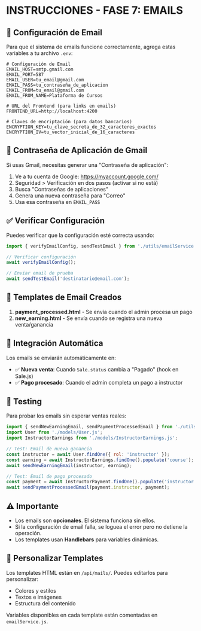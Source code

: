 # INSTRUCCIONES - FASE 7: EMAILS

## 📧 Configuración de Email

Para que el sistema de emails funcione correctamente, agrega estas variables a tu archivo `.env`:

```env
# Configuración de Email
EMAIL_HOST=smtp.gmail.com
EMAIL_PORT=587
EMAIL_USER=tu_email@gmail.com
EMAIL_PASS=tu_contraseña_de_aplicacion
EMAIL_FROM=tu_email@gmail.com
EMAIL_FROM_NAME=Plataforma de Cursos

# URL del Frontend (para links en emails)
FRONTEND_URL=http://localhost:4200

# Claves de encriptación (para datos bancarios)
ENCRYPTION_KEY=tu_clave_secreta_de_32_caracteres_exactos
ENCRYPTION_IV=tu_vector_inicial_de_16_caracteres
```

## 🔐 Contraseña de Aplicación de Gmail

Si usas Gmail, necesitas generar una "Contraseña de aplicación":

1. Ve a tu cuenta de Google: https://myaccount.google.com/
2. Seguridad > Verificación en dos pasos (activar si no está)
3. Busca "Contraseñas de aplicaciones"
4. Genera una nueva contraseña para "Correo"
5. Usa esa contraseña en `EMAIL_PASS`

## ✅ Verificar Configuración

Puedes verificar que la configuración esté correcta usando:

```javascript
import { verifyEmailConfig, sendTestEmail } from './utils/emailService.js';

// Verificar configuración
await verifyEmailConfig();

// Enviar email de prueba
await sendTestEmail('destinatario@email.com');
```

## 📨 Templates de Email Creados

1. **payment_processed.html** - Se envía cuando el admin procesa un pago
2. **new_earning.html** - Se envía cuando se registra una nueva venta/ganancia

## 🔄 Integración Automática

Los emails se enviarán automáticamente en:

- ✅ **Nueva venta**: Cuando `Sale.status` cambia a "Pagado" (hook en Sale.js)
- ✅ **Pago procesado**: Cuando el admin completa un pago a instructor

## 🧪 Testing

Para probar los emails sin esperar ventas reales:

```javascript
import { sendNewEarningEmail, sendPaymentProcessedEmail } from './utils/emailService.js';
import User from './models/User.js';
import InstructorEarnings from './models/InstructorEarnings.js';

// Test: Email de nueva ganancia
const instructor = await User.findOne({ rol: 'instructor' });
const earning = await InstructorEarnings.findOne().populate('course');
await sendNewEarningEmail(instructor, earning);

// Test: Email de pago procesado
const payment = await InstructorPayment.findOne().populate('instructor');
await sendPaymentProcessedEmail(payment.instructor, payment);
```

## ⚠️ Importante

- Los emails son **opcionales**. El sistema funciona sin ellos.
- Si la configuración de email falla, se loguea el error pero no detiene la operación.
- Los templates usan **Handlebars** para variables dinámicas.

## 🎨 Personalizar Templates

Los templates HTML están en `/api/mails/`. Puedes editarlos para personalizar:
- Colores y estilos
- Textos e imágenes
- Estructura del contenido

Variables disponibles en cada template están comentadas en `emailService.js`.
